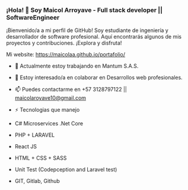 ### ¡Hola! 👋 Soy Maicol Arroyave - Full stack developer || SoftwareEngineer  

¡Bienvenido/a a mi perfil de GitHub! Soy estudiante de ingeniería y desarrollador de software profesional. Aquí encontrarás algunos de mis proyectos y contribuciones. ¡Explora y disfruta!

Mi website: https://maicolaa.github.io/portafolio/


- 🔭 Actualmente estoy trabajando en Mantum S.A.S.
- 👯 Estoy interesado/a en colaborar en Desarrollos web profesionales.
- 📫 Puedes contactarme en +57 3128797122 || maicolaroyave10@gmail.com 

  
- ⚡ Tecnologias que manejo

- C#  Microservices .Net Core 
- PHP + LARAVEL 
- React JS  
- HTML + CSS + SASS
- Unit Test (Codepception and Laravel test)
- GIT, Gitlab, Github


